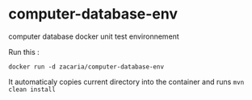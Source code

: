 # computer-database-env
computer database docker unit test environnement

Run this :

`docker run -d zacaria/computer-database-env` 

 It automaticaly copies current directory into the container and runs `mvn clean install`
